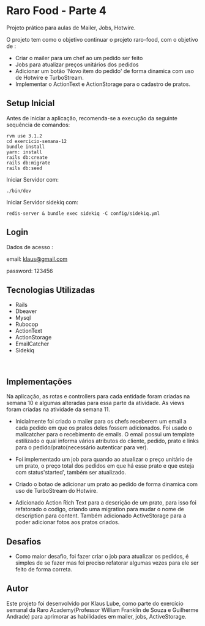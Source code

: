 # Raro Food - Parte 4

Projeto prático para aulas de Mailer, Jobs, Hotwire.

O projeto tem como o objetivo continuar o projeto raro-food, com o objetivo de : 

  - Criar o mailer para um chef ao um pedido ser feito
  - Jobs para atualizar preços unitários dos pedidos
  - Adicionar um botão 'Novo item do pedido' de forma dinamica com uso de Hotwire e TurboStream. 
  - Implementar o ActionText e ActionStorage para o cadastro de pratos. 


## Setup Inicial

Antes de iniciar a aplicação, recomenda-se a execução da seguinte sequência de comandos:

```
rvm use 3.1.2
cd exercicio-semana-12
bundle install
yarn: install
rails db:create
rails db:migrate
rails db:seed
```
Iniciar Servidor com:
```
./bin/dev
```
Iniciar Servidor sidekiq com:
```
redis-server & bundle exec sidekiq -C config/sidekiq.yml
```

## Login
Dados de acesso : 

email: klaus@gmail.com

password: 123456

## Tecnologias Utilizadas

- Rails
- Dbeaver
- Mysql
- Rubocop
- ActionText
- ActionStorage
- EmailCatcher
- Sidekiq
<br>

## Implementações

Na aplicação, as rotas e controllers para cada entidade foram criadas na semana 10 e algumas alteradas para essa parte da atividade. As views foram criadas na atividade da semana 11.

- Inicialmente foi criado o mailer para os chefs receberem um email a cada pedido em que os pratos deles fossem adicionados. Foi usado o mailcatcher para o recebimento de emails. O email possui um template estilizado o qual informa vários atributos do cliente, pedido, prato e links para o pedido/prato(necessário autenticar para ver).

- Foi implementado um job para quando ao atualizar o preço unitário de um prato, o preço total dos pedidos em que há esse prato e que esteja com status'started', também ser atualizado.

- Criado o botao de adicionar um prato ao pedido de forma dinamica com uso de TurboStream do Hotwire. 

- Adicionado Action Rich Text para a descrição de um prato, para isso foi refatorado o codigo, criando uma migration para mudar o nome de description para content. Também adicionado ActiveStorage para a poder adicionar fotos aos pratos criados.

## Desafios

 - Como maior desafio, foi fazer criar o job para atualizar os pedidos, é simples de se fazer mas foi preciso refatorar algumas vezes para ele ser feito de forma correta.

## Autor

Este projeto foi desenvolvido por Klaus Lube, como parte do exercício semanal da Raro Academy(Professor William Franklin de Souza e Guilherme Andrade) para aprimorar as habilidades em mailer, jobs, ActiveStorage.